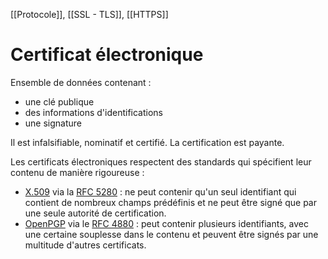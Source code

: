 [[Protocole]], [[SSL - TLS]], [[HTTPS]]
# Certificat électronique
Ensemble de données contenant : 
- une clé publique
- des informations d'identifications
- une signature

Il est infalsifiable, nominatif et certifié. 
La certification est payante. 

Les certificats électroniques respectent des standards qui spécifient leur contenu de manière rigoureuse : 
- [X.509](https://fr.wikipedia.org/wiki/X.509) via la [RFC 5280](https://datatracker.ietf.org/doc/html/rfc5280) : ne peut contenir qu'un seul identifiant qui contient de nombreux champs prédéfinis et ne peut être signé que par une seule autorité de certification. 
- [OpenPGP](https://fr.wikipedia.org/wiki/OpenPGP) via le [RFC 4880](https://www.rfc-editor.org/rfc/rfc4880) : peut contenir plusieurs identifiants, avec une certaine souplesse dans le contenu et peuvent être signés par une multitude d'autres certificats.
